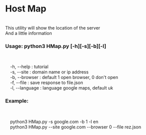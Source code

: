 <h1>Host Map</h1><br>
        This utility will show the location of the server<br>
        And a little information<br>
        <h3>Usage: python3 HMap.py [-h][-s][-b][-l]</h3><br>
            <p>&nbsp;&nbsp;&nbsp;&nbsp;-h, --help : tutorial<br>
            &nbsp;&nbsp;&nbsp;&nbsp;-s, --site : domain name or ip address<br>
            &nbsp;&nbsp;&nbsp;&nbsp;-b, --browser : default 1 open browser, 0 don't open<br>
            &nbsp;&nbsp;&nbsp;&nbsp;-f, --file : save response to file.json<br>
            &nbsp;&nbsp;&nbsp;&nbsp;-l, --language : language google maps, default uk</p>
        <h3>Example:</h3><br>
            <p>&nbsp;&nbsp;&nbsp;&nbsp;python3 HMap.py -s google.com -b 1 -l en<br>
            &nbsp;&nbsp;&nbsp;&nbsp;python3 HMap.py --site google.com --browser 0 --file rez.json</p><br>

